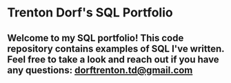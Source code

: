 # Trenton Dorf's SQL Portfolio

## Welcome to my SQL portfolio! This code repository contains examples of SQL I've written. Feel free to take a look and reach out if you have any questions: dorftrenton.td@gmail.com
